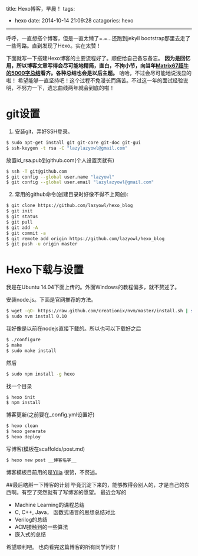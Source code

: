 title: Hexo博客，早晨！
tags:
- hexo
date: 2014-10-14 21:09:28
catagories: hexo
---
呼呼，一直想搭个博客，但是一直太懒了=.=...还跑到jekyll bootstrap那里去走了一些弯路。直到发现了Hexo。实在太赞！

下面就写一下搭建Hexo博客的主要流程好了。顺便给自己备忘备忘。
**因为是回忆用，所以博客文章写得会尽可能地精简，直白，不拘小节，向当年[Matrix67超牛的5000字总结](http://www.matrix67.com/blog/archives/90)看齐。各种总结也会是以后主题。**
哈哈，不过会尽可能地说浅显的啦！
希望能够一直坚持吧！这个过程不免漫长而痛苦。不过这一年的面试经验说明，不努力一下，遗忘曲线两年就会到底的啦！


# git设置
1. 安装git，弄好SSH登录。
``` bash
$ sudo apt-get install git git-core git-doc git-gui
$ ssh-keygen -t rsa -C "lazylazyowl@gmail.com"
```
放置id_rsa.pub到github.com(个人设置页就有)
``` bash
$ ssh -T git@github.com
$ git config --global user.name "lazyowl"
$ git config --global user.email "lazylazyowl@gmail.com"
```
2. 常用的github命令(创建目录时好像不得不上网创):
``` bash
$ git clone https://github.com/lazyowl/hexo_blog
$ git init
$ git status
$ git pull
$ git add -A
$ git commit -a
$ git remote add origin https://github.com/lazyowl/hexo_blog
$ git push -u origin master
```

# Hexo下载与设置

我是在Ubuntu 14.04下面上传的。外面Windows的教程偏多，就不赘述了。

安装node.js。下面是官网推荐的方法。
``` bash
$ wget -qO- https://raw.github.com/creationix/nvm/master/install.sh | sh
$ sudo nvm install 0.10
```
我好像是以前在nodejs直接下载的。所以也可以下载好之后
``` bash
$ ./configure
$ make
$ sudo make install
```
然后
``` bash
$ sudo npm install -g hexo
```
找一个目录
``` bash
$ hexo init
$ npm install
```
博客更新(之前要在_config.yml设置好)
``` bash
$ hexo clean
$ hexo generate
$ hexo deploy
```
写博客(模板在scaffolds/post.md)
``` bash
$ hexo new post __博客名字__
```
博客模板目前用的是[Yilia](http://litten.github.io/2014/08/31/hexo-theme-yilia/)
很赞，不赘述。


##最后瞎掰一下博客的计划
毕竟沉淀下来的，能够教得会别人的，才是自己的东西啊。有空了突然就有了写博客的愿望。
最近会写的
- Machine Learning的课程总结
- C, C++, Java， 函数式语言的思想总结对比
- Verilog的总结
- ACM接触到的一些算法
- 嵌入式的总结

希望顺利吧。
也向看完这篇博客的所有同学问好！
